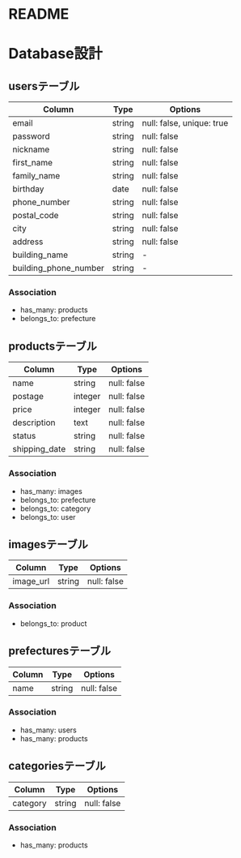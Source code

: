 # README


# Database設計


## usersテーブル

|Column|Type|Options|
|------|----|-------|
|email|string|null: false, unique: true|
|password|string|null: false|
|nickname|string|null: false|
|first_name|string|null: false|
|family_name|string|null: false|
|birthday|date|null: false|
|phone_number|string|null: false|
|postal_code|string|null: false|
|city|string|null: false|
|address|string|null: false|
|building_name|string|-|
|building_phone_number|string|-|

### Association
- has_many: products
- belongs_to: prefecture


## productsテーブル

|Column|Type|Options|
|------|----|-------|
|name|string|null: false|
|postage|integer|null: false|
|price|integer|null: false|
|description|text|null: false|
|status|string|null: false|
|shipping_date|string|null: false|

### Association
- has_many: images
- belongs_to: prefecture
- belongs_to: category
- belongs_to: user


## imagesテーブル

|Column|Type|Options|
|------|----|-------|
|image_url|string|null: false|

### Association
- belongs_to: product


## prefecturesテーブル

|Column|Type|Options|
|------|----|-------|
|name|string|null: false|

### Association
- has_many: users
- has_many: products


## categoriesテーブル

|Column|Type|Options|
|------|----|-------|
|category|string|null: false|

### Association
- has_many: products
